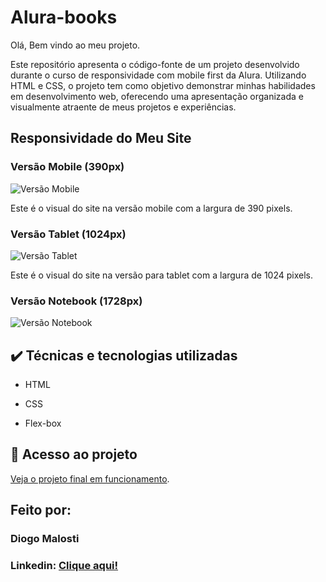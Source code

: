  # Alura-books
 Olá, Bem vindo ao meu projeto.
 
Este repositório apresenta o código-fonte de um projeto desenvolvido durante o curso de responsividade com mobile first da Alura. Utilizando HTML e CSS, o projeto tem como objetivo demonstrar minhas habilidades em desenvolvimento web, oferecendo uma apresentação organizada e visualmente atraente de meus projetos e experiências.

 ## Responsividade do Meu Site

### Versão Mobile (390px)

![Versão Mobile](https://github.com/user-attachments/assets/78486f1b-072d-4f63-9766-a1c08f0fc21d)

Este é o visual do site na versão mobile com a largura de 390 pixels.

### Versão Tablet (1024px)

![Versão Tablet](https://github.com/user-attachments/assets/4cd8f7a5-4422-44e7-8ee3-a3a024ca29f9)

Este é o visual do site na versão para tablet com a largura de 1024 pixels.

### Versão Notebook (1728px)

![Versão Notebook](https://github.com/user-attachments/assets/dd65996c-b34d-4732-b7ea-cb5adf549708)


## ✔️ Técnicas e tecnologias utilizadas

* HTML

* CSS

* Flex-box

## 📁 Acesso ao projeto

[Veja o projeto final em funcionamento](https://alura-books-two-dusky.vercel.app/).

## Feito por:

### Diogo Malosti

### Linkedin: [Clique aqui!](https://www.linkedin.com/in/diogo-malosti-1941971b3/?utm_source=share&utm_campaign=share_via&utm_content=profile&utm_medium=ios_app)

